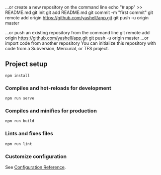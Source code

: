 …or create a new repository on the command line
echo "# app" >> README.md
git init
git add README.md
git commit -m "first commit"
git remote add origin https://github.com/yashell/app.git
git push -u origin master
                
…or push an existing repository from the command line
git remote add origin https://github.com/yashell/app.git
git push -u origin master
…or import code from another repository
You can initialize this repository with code from a Subversion, Mercurial, or TFS project.

## Project setup
```
npm install
```

### Compiles and hot-reloads for development
```
npm run serve
```

### Compiles and minifies for production
```
npm run build
```

### Lints and fixes files
```
npm run lint
```

### Customize configuration
See [Configuration Reference](https://cli.vuejs.org/config/).
